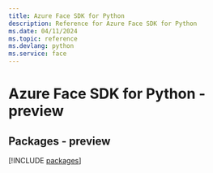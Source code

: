 ```yaml
---
title: Azure Face SDK for Python
description: Reference for Azure Face SDK for Python
ms.date: 04/11/2024
ms.topic: reference
ms.devlang: python
ms.service: face
---
```

# Azure Face SDK for Python - preview
## Packages - preview
[!INCLUDE [packages](face-index.md)]